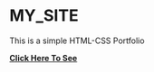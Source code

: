 # MY_SITE
This is a simple HTML-CSS Portfolio




**[Click Here To See](https://saddamsheikh.github.io/My-Demo-Portfolio/)**
